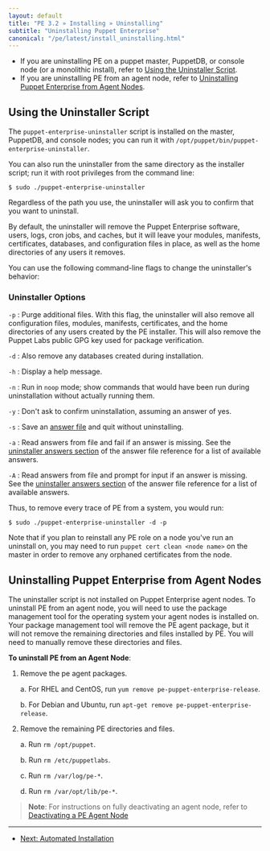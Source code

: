 ```yaml
---
layout: default
title: "PE 3.2 » Installing » Uninstalling"
subtitle: "Uninstalling Puppet Enterprise"
canonical: "/pe/latest/install_uninstalling.html"
---
```


* If you are uninstalling PE on a puppet master, PuppetDB, or console node (or a monolithic install), refer to [Using the Uninstaller Script](#using-the-uninstaller-script). 
* If you are uninstalling PE from an agent node, refer to [Uninstalling Puppet Enterprise from Agent Nodes](#uninstalling-puppet-enterprise-from-agent-nodes).

Using the Uninstaller Script
-----

The `puppet-enterprise-uninstaller` script is installed on the master, PuppetDB, and console nodes; you can run it with `/opt/puppet/bin/puppet-enterprise-uninstaller`.  

You can also run the uninstaller from the same directory as the installer script; run it with root privileges from the command line:

    $ sudo ./puppet-enterprise-uninstaller

Regardless of the path you use, the uninstaller will ask you to confirm that you want to uninstall.

By default, the uninstaller will remove the Puppet Enterprise software, users, logs, cron jobs, and caches, but it will leave your modules, manifests, certificates, databases, and configuration files in place, as well as the home directories of any users it removes.

You can use the following command-line flags to change the uninstaller's behavior:

### Uninstaller Options

`-p`
: Purge additional files. With this flag, the uninstaller will also remove all configuration files, modules, manifests, certificates, and the home directories of any users created by the PE installer. This will also remove the Puppet Labs public GPG key used for package verification.

`-d`
: Also remove any databases created during installation. 

`-h`
: Display a help message.

`-n`
: Run in `noop` mode; show commands that would have been run during uninstallation without actually running them.

`-y`
: Don't ask to confirm uninstallation, assuming an answer of yes.

`-s`
: Save an [answer file][answerfile] and quit without uninstalling.

`-a`
: Read answers from file and fail if an answer is missing. See the [uninstaller answers section][uninstaller_answers] of the answer file reference for a list of available answers.

`-A`
: Read answers from file and prompt for input if an answer is missing. See the [uninstaller answers section][uninstaller_answers] of the answer file reference for a list of available answers.

[uninstaller_answers]: ./install_answer_file_reference.html#uninstaller-answers
[answerfile]: ./install_automated.html

Thus, to remove every trace of PE from a system, you would run:

    $ sudo ./puppet-enterprise-uninstaller -d -p
    
Note that if you plan to reinstall any PE role on a node you've run an uninstall on, you may need to run `puppet cert clean <node name>` on the master in order to remove any orphaned certificates from the node.

Uninstalling Puppet Enterprise from Agent Nodes
---------

The uninstaller script is not installed on Puppet Enterprise agent nodes. To uninstall PE from an agent node, you will need to use the package management tool for the operating system your agent nodes is installed on. Your package management tool will remove the PE agent package, but it will not remove the remaining directories and files installed by PE. You will need to manually remove these directories and files.

**To uninstall PE from an Agent Node**:

1. Remove the pe agent packages.

   a. For RHEL and CentOS, run `yum remove pe-puppet-enterprise-release`.
   
   b. For Debian and Ubuntu, run `apt-get remove pe-puppet-enterprise-release`.
   
2. Remove the remaining PE directories and files.

   a. Run `rm /opt/puppet`.
   
   b. Run `rm /etc/puppetlabs`.
   
   c. Run `rm /var/log/pe-*`.
   
   d. Run `rm /var/opt/lib/pe-*`.
   
> **Note**: For instructions on fully deactivating an agent node, refer to [Deactivating a PE Agent Node](./node_deactivation.html)



* * * 

- [Next: Automated Installation](./install_automated.html)
